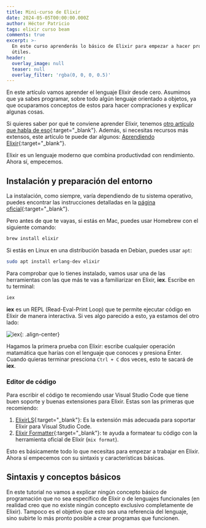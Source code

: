 ```yaml
---
title: Mini-curso de Elixir
date: 2024-05-05T00:00:00.000Z
author: Héctor Patricio
tags: elixir curso beam
comments: true
excerpt: >-
  En este curso aprenderás lo básico de Elixir para empezar a hacer programas
  útiles.
header:
  overlay_image: null
  teaser: null
  overlay_filter: 'rgba(0, 0, 0, 0.5)'
---
```

En este artículo vamos aprender el lenguaje Elixir desde cero. Asumimos que ya
sabes programar, sobre todo
algún lenguaje orientado a objetos, ya que ocuparamos conceptos de estos
para hacer compraciones y explicar algunas cosas.

Si quieres saber por qué te conviene aprender Elixir, tenemos
[otro artículo que habla de eso](/2019/06/02/por-que-deberias-aprender-elixir.html){:target="_blank"}.
Además, si necesitas recursos más extensos, este
artículo te puede dar algunos: [Aprendiendo Elixir](https://hectorip.com/2018/12/27/aprendiendo-elixir.html){:target="_blank"}.

Elixir es un lenguaje moderno que combina productivdad con rendimiento. Ahora sí, empecemos.

## Instalación y preparación del entorno

La instalación, como siempre, varía dependiendo de tu sistema operativo, puedes
encontrar las instrucciones detalladas en la [página oficial](https://elixir-lang.org/install.html){:target="_blank"}.

Pero antes de que te vayas, si estás en Mac, puedes usar Homebrew con el
siguiente comando:

```bash
brew install elixir
```

Si estás en Linux en una distribución basada en Debian, puedes usar `apt`:

```bash
sudo apt install erlang-dev elixir
```

Para comprobar que lo tienes instalado, vamos usar una de las herramientas
con las que más te vas a familiarizar en Elixir, **iex**. Escribe en tu terminal:

```bash
iex
```

**iex** es un REPL (Read-Eval-Print Loop) que te permite ejecutar código
en Elixir de manera interactiva. Si ves algo parecido a esto, ya estamos
del otro lado:

![iex](https://res.cloudinary.com/hectorip/image/upload/c_scale,w_800/v1714951708/Screenshot_2024-05-05_at_17.27.40_rtaz8c.png){: .align-center}

Hagamos la primera prueba con Elixir: escribe cualquier operación matamática
que harías con el lenguaje que conoces y presiona Enter. Cuando quieras terminar
presciona `Ctrl + C` dos veces, esto te sacará de **iex**.

### Editor de código

Para escribir el código te recomiendo usar Visual Studio Code que tiene buen
soporte y buenas extensiones para Elixir. Estas son las primeras que recomiendo:

1. [ElixirLS](https://marketplace.visualstudio.com/items?itemName=JakeBecker.elixir-ls){:target="_blank"}:
Es la extensión más adecuada para soportar Elixir para Visual Studio Code.
2. [Elixir Formatter](https://marketplace.visualstudio.com/items?itemName=saratravi.elixir-formatter){:target="_blank"}:
te ayuda a formatear tu código con la herramienta oficial de Elixir
(`mix format`).

Esto es básicamente todo lo que necesitas para empezar a trabajar en Elixir.
Ahora sí empecemos con su sintaxis y características básicas.

## Sintaxis y conceptos básicos

En este tutorial no vamos a explicar ningún concepto básico de programación
que no sea específico de Elixir o de lenguajes funcionales (en realidad creo que no existe ningún concepto exclusivo completamente de Elixir). Tampoco es el
objetivo que esto sea una referencia del lenguaje, sino subirte lo más pronto
posible a crear programas que funcionen.

